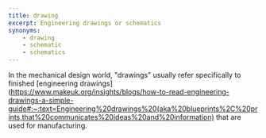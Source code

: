 ```yaml
---
title: drawing
excerpt: Engineering drawings or schematics
synonyms:
    - drawing
    - schematic
    - schematics
---
```


In the mechanical design world, "drawings" usually refer specifically to finished [engineering drawings](https://www.makeuk.org/insights/blogs/how-to-read-engineering-drawings-a-simple-guide#:~:text=Engineering%20drawings%20(aka%20blueprints%2C%20prints,that%20communicates%20ideas%20and%20information) that are used for manufacturing.
